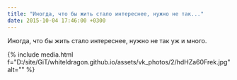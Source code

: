 ```yaml
---
title: "Иногда, что бы жить стало интереснее, нужно не так..."
date: 2015-10-04 17:46:00 +0300
---
```


Иногда, что бы жить стало интереснее, нужно не так уж и много.

{% include media.html f="D:/site/GiT/whiteldragon.github.io/assets/vk_photos/2/hdHZa60Frek.jpg" alt="" %}
